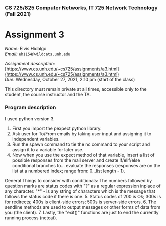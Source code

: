 ### CS 725/825 Computer Networks, IT 725 Network Technology  (Fall 2021) ###

# Assignment 3 #

*Name:* Elvis Hidalgo  
*Email:* `eh1154@wildcats.unh.edu`

*Assignment description:* [https://www.cs.unh.edu/~cs725/assignments/a3.html](https://www.cs.unh.edu/~cs725/assignments/a3.html)  
*Due:* Wednesday, October 27, 2021, 2:10 pm (start of the class)

This directory must remain private at all times, accessible only to the student, the course instructor and the TA. 

### Program description ###
I used python version 3.
1. First you import the pexpect python library.
2. Ask user for To/From emails by taking user input and assigning it to independent variables.
3. Run the spawn command to tie the nc command to your script and assign it to a variable for later use.
4. Now when you use the expect method of that variable,
insert a list of possible responses from the mail server and create if/elif/else conditional branches to...
evaluate the responses (responses are on the list at a numbered index; range from: 0...list length - 1).

General Things to consider with conditionals:
The numbers followed by question marks are status codes with "?" as a regular expression inplace of any character.
"*" - is any string of characters which is the message that follows the status code if there is one.
5. Status codes of 200 is Ok; 300s is for redirects; 400s is client-side errors; 500s is server-side errors.
6. The sendline methods are used to output messages or other forms of data from you (the client).
7. Lastly, the "exit()" functions are just to end the currently running process (netcat).
